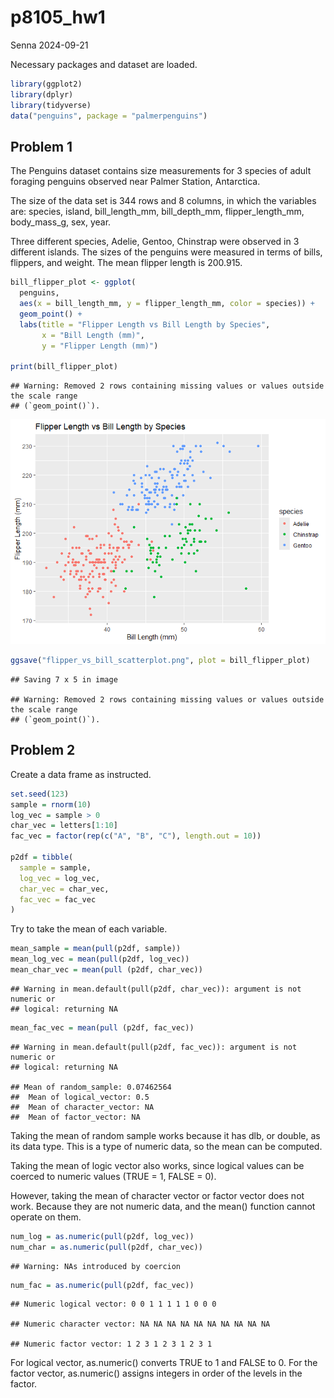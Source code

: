 p8105_hw1
================
Senna
2024-09-21

Necessary packages and dataset are loaded.

``` r
library(ggplot2)
library(dplyr)
library(tidyverse)
data("penguins", package = "palmerpenguins")
```

## Problem 1

The Penguins dataset contains size measurements for 3 species of adult
foraging penguins observed near Palmer Station, Antarctica.

The size of the data set is 344 rows and 8 columns, in which the
variables are: species, island, bill_length_mm, bill_depth_mm,
flipper_length_mm, body_mass_g, sex, year.

Three different species, Adelie, Gentoo, Chinstrap were observed in 3
different islands. The sizes of the penguins were measured in terms of
bills, flippers, and weight. The mean flipper length is 200.915.

``` r
bill_flipper_plot <- ggplot(
  penguins, 
  aes(x = bill_length_mm, y = flipper_length_mm, color = species)) +
  geom_point() +
  labs(title = "Flipper Length vs Bill Length by Species",
       x = "Bill Length (mm)",
       y = "Flipper Length (mm)") 

print(bill_flipper_plot)
```

    ## Warning: Removed 2 rows containing missing values or values outside the scale range
    ## (`geom_point()`).

![](p8105_hw1_sk5538_files/figure-gfm/unnamed-chunk-3-1.png)<!-- -->

``` r
ggsave("flipper_vs_bill_scatterplot.png", plot = bill_flipper_plot)
```

    ## Saving 7 x 5 in image

    ## Warning: Removed 2 rows containing missing values or values outside the scale range
    ## (`geom_point()`).

## Problem 2

Create a data frame as instructed.

``` r
set.seed(123)
sample = rnorm(10)
log_vec = sample > 0 
char_vec = letters[1:10]
fac_vec = factor(rep(c("A", "B", "C"), length.out = 10))

p2df = tibble(
  sample = sample,
  log_vec = log_vec,
  char_vec = char_vec,
  fac_vec = fac_vec
)
```

Try to take the mean of each variable.

``` r
mean_sample = mean(pull(p2df, sample))
mean_log_vec = mean(pull(p2df, log_vec))
mean_char_vec = mean(pull (p2df, char_vec))
```

    ## Warning in mean.default(pull(p2df, char_vec)): argument is not numeric or
    ## logical: returning NA

``` r
mean_fac_vec = mean(pull (p2df, fac_vec))
```

    ## Warning in mean.default(pull(p2df, fac_vec)): argument is not numeric or
    ## logical: returning NA

    ## Mean of random_sample: 0.07462564 
    ##  Mean of logical_vector: 0.5 
    ##  Mean of character_vector: NA 
    ##  Mean of factor_vector: NA

Taking the mean of random sample works because it has dlb, or double, as
its data type. This is a type of numeric data, so the mean can be
computed.

Taking the mean of logic vector also works, since logical values can be
coerced to numeric values (TRUE = 1, FALSE = 0).

However, taking the mean of character vector or factor vector does not
work. Because they are not numeric data, and the mean() function cannot
operate on them.

``` r
num_log = as.numeric(pull(p2df, log_vec))
num_char = as.numeric(pull(p2df, char_vec))
```

    ## Warning: NAs introduced by coercion

``` r
num_fac = as.numeric(pull(p2df, fac_vec))
```

    ## Numeric logical vector: 0 0 1 1 1 1 1 0 0 0

    ## Numeric character vector: NA NA NA NA NA NA NA NA NA NA

    ## Numeric factor vector: 1 2 3 1 2 3 1 2 3 1

For logical vector, as.numeric() converts TRUE to 1 and FALSE to 0. For
the factor vector, as.numeric() assigns integers in order of the levels
in the factor.
